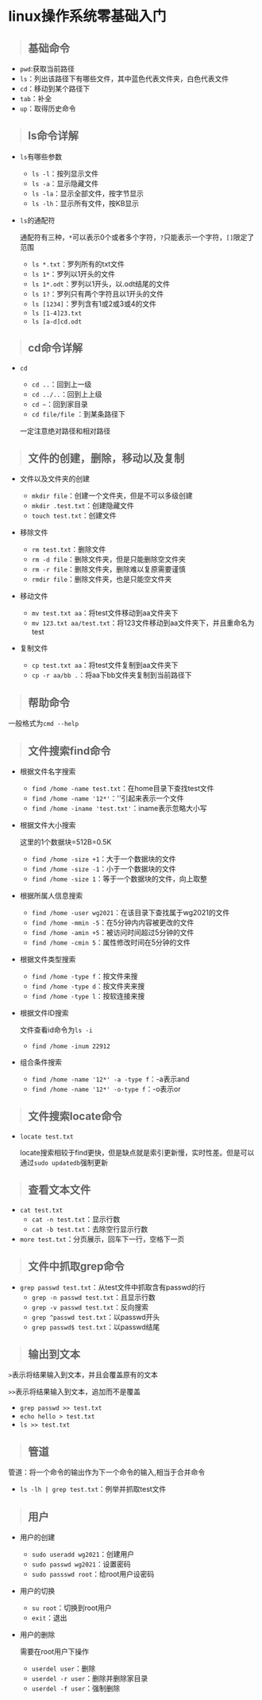# linux操作系统零基础入门

>## 基础命令

- `pwd`:获取当前路径
- `ls`：列出该路径下有哪些文件，其中蓝色代表文件夹，白色代表文件
- `cd`：移动到某个路径下
- `tab`：补全
- `up`：取得历史命令

>## ls命令详解

- `ls`有哪些参数
  - `ls -l`：按列显示文件
  - `ls -a`：显示隐藏文件
  - `ls -la`：显示全部文件，按字节显示
  - `ls -lh`：显示所有文件，按KB显示

- `ls`的通配符

  通配符有三种，`*`可以表示0个或者多个字符，`?`只能表示一个字符，`[]`限定了范围

  - `ls *.txt`：罗列所有的txt文件
  - `ls 1*`：罗列以1开头的文件
  - `ls 1*.odt`：罗列以1开头，以.odt结尾的文件
  - `ls 1?`：罗列只有两个字符且以1开头的文件
  - `ls [1234]`：罗列含有1或2或3或4的文件
  - `ls [1-4]23.txt`
  - `ls [a-d]cd.odt`

>## cd命令详解

- `cd`
  - `cd ..`：回到上一级
  - `cd ../..`：回到上上级
  - `cd ~`：回到家目录
  - `cd file/file` ：到某条路径下

  一定注意绝对路径和相对路径

>## 文件的创建，删除，移动以及复制

- 文件以及文件夹的创建
  - `mkdir file`：创建一个文件夹，但是不可以多级创建
  - `mkdir .test.txt`：创建隐藏文件
  - `touch test.txt`：创建文件

- 移除文件
  - `rm test.txt`：删除文件
  - `rm -d file`：删除文件夹，但是只能删除空文件夹
  - `rm -r file`：删除文件夹，删除难以复原需要谨慎
  - `rmdir file`：删除文件夹，也是只能空文件夹

- 移动文件
  - `mv test.txt aa`：将test文件移动到aa文件夹下
  - `mv 123.txt aa/test.txt`：将123文件移动到aa文件夹下，并且重命名为test

- 复制文件
  - `cp test.txt aa`：将test文件复制到aa文件夹下
  - `cp -r aa/bb .`：将aa下bb文件夹复制到当前路径下

>## 帮助命令

一般格式为`cmd --help`

>## 文件搜索find命令

- 根据文件名字搜索
  - `find /home -name test.txt`：在home目录下查找test文件
  - `find /home -name '12*'`：''引起来表示一个文件
  - `find /home -iname 'test.txt'`：iname表示忽略大小写
- 根据文件大小搜索

  这里的1个数据块=512B=0.5K
  - `find /home -size +1`：大于一个数据块的文件
  - `find /home -size -1`：小于一个数据块的文件
  - `find /home -size 1`：等于一个数据块的文件，向上取整
- 根据所属人信息搜索
  - `find /home -user wg2021`：在该目录下查找属于wg2021的文件
  - `find /home -mmin -5`：在5分钟内内容被更改的文件
  - `find /home -amin +5`：被访问时间超过5分钟的文件
  - `find /home -cmin 5`：属性修改时间在5分钟的文件
- 根据文件类型搜索
  - `find /home -type f`：按文件来搜
  - `find /home -type d`：按文件夹来搜
  - `find /home -type l`：按软连接来搜
- 根据文件ID搜索
  
    文件查看id命令为`ls -i`

  - `find /home -inum 22912`
- 组合条件搜索
  - `find /home -name '12*' -a -type f`：-a表示and
  - `find /home -name '12*' -o-type f`：-o表示or

>## 文件搜索locate命令

- `locate test.txt`

  locate搜索相较于find更快，但是缺点就是索引更新慢，实时性差。但是可以通过`sudo updatedb`强制更新

>## 查看文本文件

- `cat test.txt`
  - `cat -n test.txt`：显示行数
  - `cat -b test.txt`：去除空行显示行数
- `more test.txt`：分页展示，回车下一行，空格下一页

>## 文件中抓取grep命令

- `grep passwd test.txt`：从test文件中抓取含有passwd的行
  - `grep -n passwd test.txt`：且显示行数
  - `grep -v passwd test.txt`：反向搜索
  - `grep ^passwd test.txt`：以passwd开头
  - `grep passwd$ test.txt`：以passwd结尾

>## 输出到文本

`>`表示将结果输入到文本，并且会覆盖原有的文本

`>>`表示将结果输入到文本，追加而不是覆盖

- `grep passwd >> test.txt`
- `echo hello > test.txt`
- `ls >> test.txt`

>## 管道

管道：将一个命令的输出作为下一个命令的输入,相当于合并命令

- `ls -lh | grep test.txt`：例举并抓取test文件

>## 用户

- 用户的创建
  - `sudo useradd wg2021`：创建用户
  - `sudo passwd wg2021`：设置密码
  - `sudo passswd root`：给root用户设密码

- 用户的切换
  - `su root`：切换到root用户
  - `exit`：退出

- 用户的删除

  需要在root用户下操作
  
  - `userdel user`：删除
  - `userdel -r user`：删除并删除家目录
  - `userdel -f user`：强制删除




